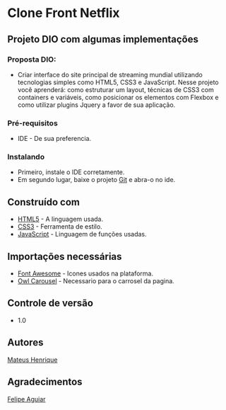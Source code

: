 # Clone Front Netflix
## Projeto DIO com algumas implementações

### Proposta DIO:
- Criar interface do site principal de streaming mundial utilizando tecnologias simples como
HTML5, CSS3 e JavaScript. Nesse projeto você aprenderá: como estruturar um layout, técnicas de
CSS3 com containers e variáveis, como posicionar os elementos com Flexbox e como utilizar
plugins Jquery a favor de sua aplicação.


### Pré-requisitos

- IDE - De sua preferencia.

### Instalando

- Primeiro, instale o IDE corretamente.
- Em segundo lugar, baixe o projeto [Git](https://github.com/henriqss/Clone-Netflix) e abra-o no ide.

## Construído com

* [HTML5](https://developer.mozilla.org/pt-BR/docs/Web/HTML/HTML5) - A linguagem usada.
* [CSS3](https://pt.wikipedia.org/wiki/CSS3#:~:text=CSS3%20%C3%A9%20a%20terceira%20mais,web%20(p%C3%A1gina%20de%20internet).) - Ferramenta de estilo.
* [JavaScript](https://developer.mozilla.org/pt-BR/docs/Web/JavaScript) - Linguagem de funções usadas.

##  Importações necessárias

* [Font Awesome](https://fontawesome.com/) - Icones usados na plataforma.
* [Owl Carousel](https://owlcarousel2.github.io/OwlCarousel2/) - Necessario para o carrosel da pagina.

## Controle de versão

- 1.0 

## Autores

[Mateus Henrique](https://www.linkedin.com/in/mateus-h-31233013b/)

## Agradecimentos

[Felipe Aguiar](https://www.linkedin.com/in/felipe-aguiar-047/)
